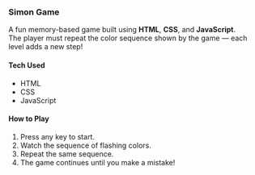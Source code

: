 ###  Simon Game

A fun memory-based game built using **HTML**, **CSS**, and **JavaScript**.  
The player must repeat the color sequence shown by the game — each level adds a new step!

####  Tech Used

- HTML
- CSS
- JavaScript

#### How to Play

1. Press any key to start.
2. Watch the sequence of flashing colors.
3. Repeat the same sequence.
4. The game continues until you make a mistake!
